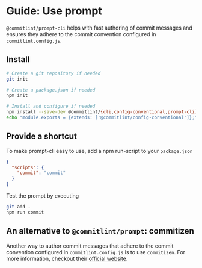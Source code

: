 # Guide: Use prompt

`@commitlint/prompt-cli` helps with fast authoring of commit messages and ensures they adhere to the commit convention configured in `commitlint.config.js`.

## Install

```bash
# Create a git repository if needed
git init

# Create a package.json if needed
npm init

# Install and configure if needed
npm install --save-dev @commitlint/{cli,config-conventional,prompt-cli}
echo "module.exports = {extends: ['@commitlint/config-conventional']};" > commitlint.config.js
```

## Provide a shortcut

To make prompt-cli easy to use, add a npm run-script to your `package.json`

```json
{
  "scripts": {
    "commit": "commit"
  }
}
```

Test the prompt by executing

```bash
git add .
npm run commit
```

## An alternative to `@commitlint/prompt`: commitizen

Another way to author commit messages that adhere to the commit convention configured in `commitlint.config.js` is to use `commitizen`.
For more information, checkout their [official website](http://commitizen.github.io/cz-cli/).

